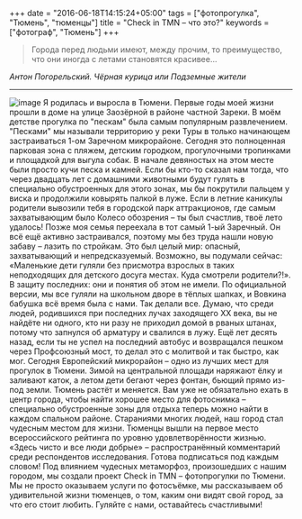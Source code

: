 +++
date = "2016-06-18T14:15:24+05:00"
tags = ["фотопрогулка", "Тюмень", "тюменцы"]
title = "Check in TMN – что это?"
keywords =["фотограф", "Тюмень"]
+++
> Города перед людьми имеют, между прочим, то преимущество, что они иногда с летами становятся красивее… 

*Антон Погорельский. Чёрная курица или Подземные жители*
***
![image](/post/onepost.jpg)
Я родилась и выросла в Тюмени. Первые годы моей жизни прошли в доме на улице Заозёрной в районе частной Зареки. 
В моём детстве прогулка по "пескам" была самым популярным развлечением. "Песками" мы называли территорию у реки Туры в только начинающем застраиваться 1-ом Заречном микрорайоне. Сегодня это полноценная парковая зона с пляжем, детским городком, прогулочными тропинками и площадкой для выгула собак. В начале девяностых на этом месте были просто кучи песка и камней. Если бы кто-то сказал нам тогда, что через двадцать лет с домашними животными будут гулять в специально обустроенных для этого зонах, мы бы покрутили пальцем у виска и продолжили ковырять палкой в луже.
Если в летние каникулы родители вывозили тебя в городской парк аттракционов, где самым захватывающим было Колесо обозрения – ты был счастлив, твоё лето удалось! 
Позже моя семья переехала в тот самый 1-ый Заречный. Он всё ещё активно застраивался, поэтому мы без труда нашли новую забаву – лазить по стройкам. Это был целый мир: опасный, захватывающий и непредсказуемый. 
Возможно, вы подумали сейчас: «Маленькие дети гуляли без присмотра взрослых в таких неподходящих для детского досуга местах. Куда смотрели родители?!». В защиту последних: они и понятия об этом не имели. По официальной версии, мы все гуляли на школьном дворе в тёплых шапках, и Вовкина бабушка всё время была с нами. Так делали все. Думаю, что среди людей, родившихся при последних лучах заходящего XX века, вы не найдёте ни одного, кто ни разу не приходил домой в рваных штанах, потому что запнулся об арматуру и свалился в лужу. 
Ещё лет десять назад, если ты не успел на последний автобус и возвращался пешком через Профсоюзный мост, то делал это с молитвой и так быстро, как мог. Сегодня Европейский микрорайон – одно из лучших мест для прогулок в Тюмени. Зимой на центральной площади наряжают ёлку и заливают каток, а летом дети бегают через фонтан, бьющий прямо из-под земли. 
Тюмень растёт и меняется. Вам уже не обязательно ехать в центр города, чтобы найти хорошее место для фотоснимка – специально обустроенные зоны для отдыха теперь можно найти в каждом спальном районе. 
Стараниями многих людей, наш город стал чудесным местом для жизни. Тюменцы вышли на первое место всероссийского рейтинга по уровню удовлетворённости жизнью. «Здесь чисто и все люди добрые» – распространённый комментарий среди респондентов исследования. Готова подписаться под каждым словом!
Под влиянием чудесных метаморфоз, произошедших с нашим городом, мы создали проект Check in TMN – фотопрогулки по Тюмени. Мы не просто оказываем услуги по фотосъёмке, мы рассказываем об удивительной жизни тюменцев, о том, каким они видят свой город, за что его стоит любить. 
Гуляйте с нами, оставайтесь счастливыми!  

